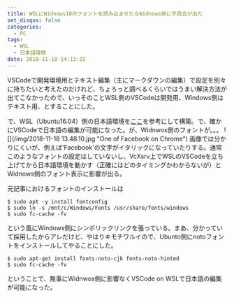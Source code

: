 ```yaml
---
title: WSLにWidnows10のフォントを読み込ませたらWidnows側に不具合が出た
set_disqus: false
categories:
  - PC
tags:
  - WSL
  - 日本語環境
date: 2018-11-18 14:13:22
---
```

VSCodeで開発環境用とテキスト編集（主にマークダウンの編集）で設定を別々に持ちたいと考えたのだけれど、ちょろっと調べるくらいではうまい解決方法が出てこなかったので、いっそのことWSL側のVSCodeは開発用、Windows側はテキスト用、とすることにした。

で、WSL（Ubuntu16.04）側の日本語環境を[ここ](https://qiita.com/dozo/items/97ac6c80f4cd13b84558)を参考にして構築。で、確かにVSCodeで日本語の編集が可能になった。が、Widnwos側のフォントが。。。
![](/img/2018-11-18 13.48.10.jpg "One of Facebook on Chrome")
画像では分かりにくいが、例えば'Facebook'の文字がイタリックになっていたりする。通常このようなフォントの設定はしていないし、VcXsrv上でWSLのVSCodeを立ち上げてから日本語環境を動かす（正確にはどのタイミングかわからないが）とWidnows側のフォント表示に影響が出る。

元記事におけるフォントのインストールは
```
$ sudo apt -y install fontconfig
$ sudo ln -s /mnt/c/Windows/Fonts /usr/share/fonts/windows
$ sudo fc-cache -fv
```
という風にWindows側にシンボリックリンクを張っている。まあ、分かっていて採用したからアレだけど、やはりキモチワルイので、Ubunto側にnotoフォントをインストールしてやることにした。
```
$ sudo apt-get install fonts-noto-cjk fonts-noto-hinted
$ sudo fc-cache -fv
```
ということで、無事にWidnwos側に影響なくVSCode on WSLで日本語の編集が可能になった。

